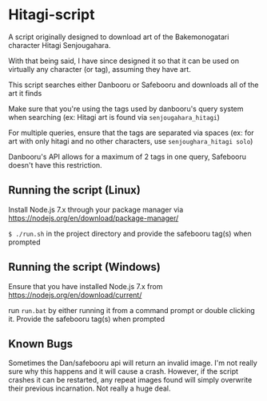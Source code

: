 # Hitagi-script
A script originally designed to download art of the Bakemonogatari character Hitagi Senjougahara.

With that being said, I have since designed it so that it can be used on virtually any character (or tag), assuming they have art.

This script searches either Danbooru or Safebooru and downloads all of the art it finds

Make sure that you're using the tags used by danbooru's query system when searching (ex: Hitagi art is found via `senjougahara_hitagi`)

For multiple queries, ensure that the tags are separated via spaces (ex: for art with only hitagi and no other characters, use `senjoughara_hitagi solo`)

Danbooru's API allows for a maximum of 2 tags in one query, Safebooru doesn't have this restriction.

## Running the script (Linux)
Install Node.js 7.x through your package manager via https://nodejs.org/en/download/package-manager/

`$ ./run.sh` in the project directory and provide the safebooru tag(s) when prompted

## Running the script (Windows)
Ensure that you have installed Node.js 7.x from https://nodejs.org/en/download/current/

run `run.bat` by either running it from a command prompt or double clicking it.
Provide the safebooru tag(s) when prompted

## Known Bugs
Sometimes the Dan/safebooru api will return an invalid image. I'm not really sure why this happens and it will cause a crash. However, if the script crashes it can be restarted, any repeat images found will simply overwrite their previous incarnation. Not really a huge deal.